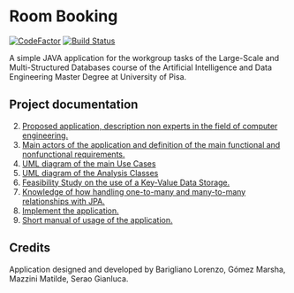 # Room Booking

[![CodeFactor](https://www.codefactor.io/repository/github/seraogianluca/roombooking/badge)](https://www.codefactor.io/repository/github/seraogianluca/roombooking) [![Build Status](https://travis-ci.com/seraogianluca/RoomBooking.svg?branch=develop_task1)](https://travis-ci.com/seraogianluca/RoomBooking)

A simple JAVA application for the workgroup tasks of the Large-Scale and Multi-Structured Databases course of the Artificial Intelligence and Data Engineering Master Degree at University of Pisa.

## Project documentation
2) [Proposed application, description non experts in the field of computer engineering.](/docs/Design.md#introduction)
3) [Main actors of the application and definition of the main functional and nonfunctional requirements.](/docs/Design.md#functional-requirements)
4) [UML diagram of the main Use Cases](/docs/Design.md#schemas)
5) [UML diagram of the Analysis Classes](/docs/Design.md#schemas)
6) [Feasibility Study on the use of a Key-Value Data Storage.](/docs/FeasibilityStudy.md)
1) [Knowledge of how handling one-to-many and many-to-many relationships with JPA.](/docs/Tutorial.md)
7) [Implement the application.](/docs/Implementation.md)
8) [Short manual of usage of the application.](/docs/Manual.md)

## Credits

Application designed and developed by Barigliano Lorenzo, Gómez Marsha, Mazzini Matilde, Serao Gianluca.
